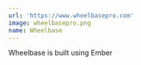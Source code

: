 ```yaml
---
url: 'https://www.wheelbasepro.com'
image: wheelbasepro.png
name: Wheelbase
---
```

Wheelbase is built using Ember